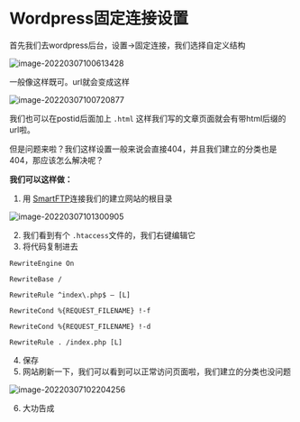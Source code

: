 # Wordpress固定连接设置



首先我们去wordpress后台，设置->固定连接，我们选择自定义结构

![image-20220307100613428](https://gitee.com/zeng-jiabin/typora_imgs/raw/master/image-20220307100613428.png)

一般像这样既可。url就会变成这样

![image-20220307100720877](https://gitee.com/zeng-jiabin/typora_imgs/raw/master/image-20220307100720877.png)

我们也可以在postid后面加上 `.html` 这样我们写的文章页面就会有带html后缀的url啦。

但是问题来啦？我们这样设置一般来说会直接404，并且我们建立的分类也是404，那应该怎么解决呢？

**我们可以这样做：**

1. 用 [SmartFTP](https://www.smartftp.com/)连接我们的建立网站的根目录

![image-20220307101300905](https://gitee.com/zeng-jiabin/typora_imgs/raw/master/image-20220307101300905.png)

2. 我们看到有个 `.htaccess`文件的，我们右键编辑它
3. 将代码复制进去

~~~
RewriteEngine On

RewriteBase /

RewriteRule ^index\.php$ – [L]

RewriteCond %{REQUEST_FILENAME} !-f

RewriteCond %{REQUEST_FILENAME} !-d

RewriteRule . /index.php [L]
~~~

4. 保存
5. 网站刷新一下，我们可以看到可以正常访问页面啦，我们建立的分类也没问题

![image-20220307102204256](https://gitee.com/zeng-jiabin/typora_imgs/raw/master/image-20220307102204256.png)



6. 大功告成